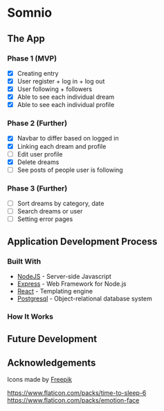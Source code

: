 # Somnio


## The App

### Phase 1 (MVP)
- [x]  Creating entry
- [x]  User register + log in + log out 
- [x]  User following + followers
- [x]  Able to see each individual dream
- [x]  Able to see each individual profile

### Phase 2 (Further) 
- [x]  Navbar to differ based on logged in 
- [x]  Linking each dream and profile 
- [ ]  Edit user profile
- [x]  Delete dreams
- [ ]  See posts of people user is following

### Phase 3 (Further)
- [ ]  Sort dreams by category, date
- [ ]  Search dreams or user
- [ ]  Setting error pages

## Application Development Process
### Built With
* [NodeJS](http://nodejs.org) - Server-side Javascript
* [Express](https://expressjs.com/) - Web Framework for Node.js
* [React](https://reactjs.org/) - Templating engine
* [Postgresql](https://www.postgresql.org/) - Object-relational database system

### How It Works

## Future Development

## Acknowledgements

Icons made by <a href="https://www.flaticon.com/authors/freepik" title="Freepik">Freepik</a> 

https://www.flaticon.com/packs/time-to-sleep-6
https://www.flaticon.com/packs/emotion-face